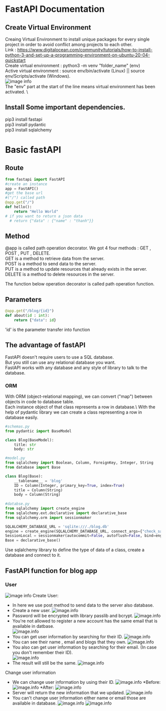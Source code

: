 # FastAPI Documentation

## Create Virtual Environment
Creaing Virtual Environment to install unique packages for every single project in order to avoid conflict among projects to each other. \
Link : https://www.digitalocean.com/community/tutorials/how-to-install-python-3-and-set-up-a-programming-environment-on-ubuntu-20-04-quickstart \
Create virtual environment : python3 -m venv "folder_name" (env) \
Active virtual environment : source env/bin/activate (Linux) || source env/Scripts/activate (Windows). \
![image info](venv_activate.png) \
The "env" part at the start of the line means virtual environment has been activated. \

## Install Some important dependencies.
pip3 install fastapi \
pip3 install pydantic \
pip3 install sqlalchemy


# Basic fastAPI

## Route
```python
from fastapi import FastAPI
#create an instance
app = FastAPI()
#get the base url 
#("/") called path
@app.get("/")
def hello():
    return "Hello World"
# if you want to return a json data 
  # return {"data" : {"name" : "thanh"}}
```
## Method
@app is called path operation decorator.
We got 4 four methods : GET , POST , PUT , DELETE.\
GET is a method to retrieve data from the server. \
POST is a method to send data to the server. \
PUT is a method to update resources that already exists in the server.\
DELETE is a method to delete resources in the server.


The function below operation decorator is called path operation function.
## Parameters
```python
@app.get("/blog/{id}")
def about(id : int):
    return {"data": id}
```
'id' is the parameter transfer into function

## The advantage of fastAPI
FastAPI doesn't require users to use a SQL database. \
But you still can use any relational database you want.\
FastAPI works with any database and any style of library to talk to the database.
### ORM
With ORM (object-relational mapping), we can convert ("map") between objects in code to database table.\
Each instance object of that class represents a row in database.\ 
With the help of pydantic library we can create a class representing a row in database easily.
```python
#schemas.py
from pydantic import BaseModel

class Blog(BaseModel):
    title: str
    body: str

#model.py  
from sqlalchemy import Boolean, Column, ForeignKey, Integer, String
from database import Base

class Blog(Base):
    __tablename__ = 'blog'
    ID = Column(Integer, primary_key=True, index=True)
    title = Column(String)
    body = Column(String)
    
#databse.py
from sqlalchemy import create_engine
from sqlalchemy.ext.declarative import declarative_base
from sqlalchemy.orm import sessionmaker

SQLALCHEMY_DATABASE_URL = 'sqlite:///./blog.db'
engine = create_engine(SQLALCHEMY_DATABASE_URL, connect_args={"check_same_thread": False})
SessionLocal = sessionmaker(autocommit=False, autoflush=False, bind=engine)
Base = declarative_base()
```
Use sqlalchemy library to define the type of data of a class, create a database and connect to it. 
## FastAPI function for blog app
### User
![image info](user.png)
Create User:
- In here we use post method to send data to the server also database.
- Create a new user.
![image.info](create_user.png)
- Password will be encrypted with library passlib and bcrypt. 
![image.info](user_db.png)
- You're not allowed to register a new account has the same email that is available in datbase.\
![image.info](duplicate_email.png)
- You can get user information by searching for their ID.
![image.info](get_user_by_id.png)
- You can see their name , email and blogs that they own.
![image.info](user_inf.png)
- You also can get user information by searching for their email. (In case you don't remember their ID).\
![image.info](get_user_by_email.png)
- The result will still be the same.
![image.info](user_inf.png) 

Change user information
- We can change user information by using their ID.
![image.info](change_user_inf.png) 
*Before:
![image.info](user_db.png)
*After:
![image.info](user_db_after_change.png)
- Server will return the new information that we updated.
![image.info](server_response_user_update.png)
- You can't change user information either name or email those are available in database.
![image.info](update_duplicate_name.png)
![image.info](update_duplicate_email.png)








